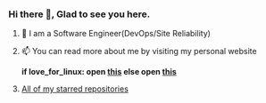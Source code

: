 ### Hi there 👋, Glad to see you here.

<!--
**yks0000/yks0000** is a ✨ _special_ ✨ repository because its `README.md` (this file) appears on your GitHub profile.

Here are some ideas to get you started:

- 🔭 I’m currently working on ...
- 🌱 I’m currently learning ...
- 👯 I’m looking to collaborate on ...
- 🤔 I’m looking for help with ...
- 💬 Ask me about ...
- 📫 How to reach me: ...
- 😄 Pronouns: ...
- ⚡ Fun fact: ...
-->

1. 💬 I am a Software Engineer(DevOps/Site Reliability)
2. 📫 You can read more about me by visiting my personal website
     
      **if love_for_linux: open [this](https://resume.yogeshsharma.me) else open [this](https://yogeshsharma.me)**

3. [All of my starred repositories](https://github.com/yks0000/starred-repo-toc/blob/master/README.md)

